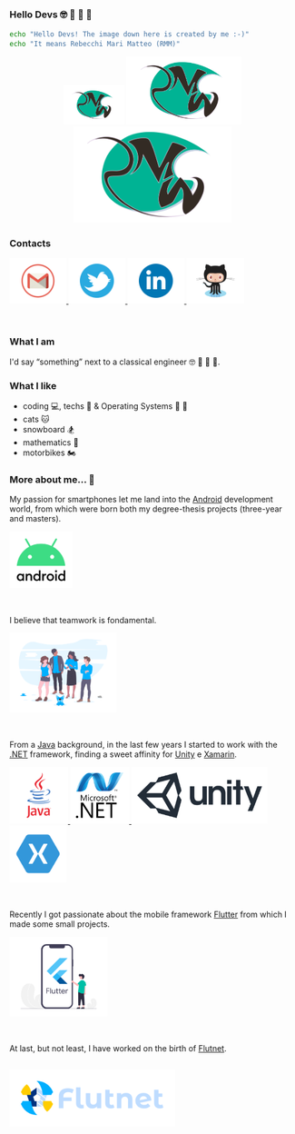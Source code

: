 ### Hello Devs :nerd_face: :rocket: :blue_heart: :notebook:

```sh
echo "Hello Devs! The image down here is created by me :-)"
echo "It means Rebecchi Mari Matteo (RMM)"
```

<p align="center">
<img src="assets/mrm_logo.png" height="50" style="background-color:white; padding:10px; padding-right:15px;padding-left:15px;">
<img src="assets/mrm_logo.png" height="100" style="background-color:white; padding:10px; padding-right:25px;padding-left:25px;">
<img src="assets/mrm_logo.png" height="150" style="background-color:white; padding:10px; padding-right:25px;padding-left:25px;">
</p>

### Contacts

<p align="left">
<a href="mailto:matteo.rebecchimari@gmail.com">
<img src="assets/mail.png" height="60" style="background-color:white; padding:10px; padding-right:20px; padding-left:20px;">
</a>

<a href="https://twitter.com/FlutterMatteR">
<img src="assets/twitter.png" height="60" style="background-color:white; padding:10px; padding-right:20px; padding-left:20px;">
</a>

<a href="https://it.linkedin.com/in/matteo-rebecchi-mari-18349812b">
<img src="assets/linkedin.png" height="60" style="background-color:white; padding:10px; padding-right:20px; padding-left:20px;">
</a>

<a href="https://github.com/MatteoRebecchiMari">
<img src="assets/github.png" height="60"  style="background-color:white; padding:10px; padding-right:15px; padding-left:15px;">
</a>
</p> <br />

### What I am 

I'd say “something” next to a classical engineer :nerd_face: :rocket: :blue_heart: :notebook:.

### What I like

- coding :computer:, techs :calling: & Operating Systems  :penguin: :apple: 
- cats :cat:
- snowboard :snowboarder:
- mathematics :notebook:
- motorbikes :motorcycle:

### More about me... :footprints:

My passion for smartphones let me land into the [Android] development world, from which were born both my degree-thesis projects (three-year and masters).

<p align="left">
<a href="https://developer.android.com/">
<img src="assets/android.png" height="100" style="background-color:white; padding:0px;">
</a>
</p> <br />

I believe that teamwork is fondamental.

<p align="left">
<img src="assets/undraw_team_spirit_hrr4.png" height="140" style="background-color:white; padding:0px;">
</p> <br />

From a [Java] background, in the last few years I started to work with the [.NET] framework, finding a sweet affinity for [Unity] e [Xamarin].

<p align="left">
<a href="https://www.java.com/en/">
<img src="assets/java.png" height="80" style="background-color:white; padding:10px; padding-left:30px; padding-right:30px;">
</a>

<a href="https://docs.microsoft.com/en-US/dotnet/">
<img src="assets/dotnet.png" height="80" style="background-color:white; padding:10px; padding-left:10px; padding-right:10px;">
</a>

<a href="https://unity.com/">
<img src="assets/unity.png" height="80" style="background-color:white; padding:10px;">
</a>

<a href="https://dotnet.microsoft.com/apps/xamarin">
<img src="assets/xamarin.png" height="80" style="background-color:white; padding:10px;">
</a>

</p> <br />


Recently I got passionate about the mobile framework [Flutter] from which I made some small projects.

<p align="left">
<a href="https://flutter.dev/">
<img src="assets/flutter.png" height="140" style="background-color:white; padding:0px;">
</a>
</p> <br />



At last, but not least, I have worked on the birth of [Flutnet].

<p align="left">
<a href="https://www.flutnet.com">
<img src="assets/flutnet.png" height="60" style="background-color:white; padding:20px; margin-top:15px">
</a>
</p>

<!--  Link Defintions -->
[Flutnet]: www.flutnet.com
[Flutter]: https://flutter.dev/
[.NET]: https://docs.microsoft.com/en-US/dotnet/
[Xamarin]: https://dotnet.microsoft.com/apps/xamarin
[Unity]: https://unity.com/
[Java]: https://www.java.com/en/
[Android]: https://developer.android.com/


<!--
**MatteoRebecchiMari/MatteoRebecchiMari** is a ✨ _special_ ✨ repository because its `README.md` (this file) appears on your GitHub profile.

Here are some ideas to get you started:

- 🔭 I’m currently working on ...
- 🌱 I’m currently learning ...
- 👯 I’m looking to collaborate on ...
- 🤔 I’m looking for help with ...
- 💬 Ask me about ...
- 📫 How to reach me: ...
- 😄 Pronouns: ...
- ⚡ Fun fact: ...
-->
